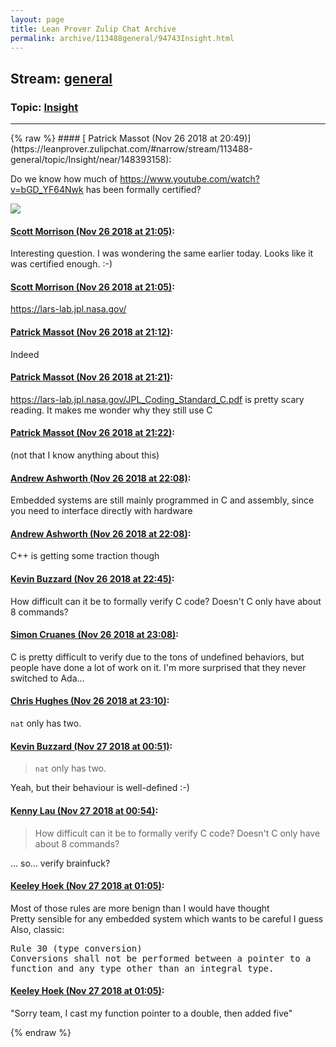 ```yaml
---
layout: page
title: Lean Prover Zulip Chat Archive 
permalink: archive/113488general/94743Insight.html
---
```


## Stream: [general](https://leanprover-community.github.io/archive/113488general/index.html)
### Topic: [Insight](https://leanprover-community.github.io/archive/113488general/94743Insight.html)

---

<base href="https://leanprover.zulipchat.com">
{% raw %}
#### [ Patrick Massot (Nov 26 2018 at 20:49)](https://leanprover.zulipchat.com/#narrow/stream/113488-general/topic/Insight/near/148393158):
<p>Do we know how much of <a href="https://www.youtube.com/watch?v=bGD_YF64Nwk" target="_blank" title="https://www.youtube.com/watch?v=bGD_YF64Nwk">https://www.youtube.com/watch?v=bGD_YF64Nwk</a> has been formally certified?</p>
<div class="youtube-video message_inline_image"><a data-id="bGD_YF64Nwk" href="https://www.youtube.com/watch?v=bGD_YF64Nwk" target="_blank" title="https://www.youtube.com/watch?v=bGD_YF64Nwk"><img src="https://i.ytimg.com/vi/bGD_YF64Nwk/default.jpg"></a></div>

#### [ Scott Morrison (Nov 26 2018 at 21:05)](https://leanprover.zulipchat.com/#narrow/stream/113488-general/topic/Insight/near/148394235):
<p>Interesting question. I was wondering the same earlier today. Looks like it was certified enough. :-)</p>

#### [ Scott Morrison (Nov 26 2018 at 21:05)](https://leanprover.zulipchat.com/#narrow/stream/113488-general/topic/Insight/near/148394259):
<p><a href="https://lars-lab.jpl.nasa.gov/" target="_blank" title="https://lars-lab.jpl.nasa.gov/">https://lars-lab.jpl.nasa.gov/</a></p>

#### [ Patrick Massot (Nov 26 2018 at 21:12)](https://leanprover.zulipchat.com/#narrow/stream/113488-general/topic/Insight/near/148394845):
<p>Indeed</p>

#### [ Patrick Massot (Nov 26 2018 at 21:21)](https://leanprover.zulipchat.com/#narrow/stream/113488-general/topic/Insight/near/148395406):
<p><a href="https://lars-lab.jpl.nasa.gov/JPL_Coding_Standard_C.pdf" target="_blank" title="https://lars-lab.jpl.nasa.gov/JPL_Coding_Standard_C.pdf">https://lars-lab.jpl.nasa.gov/JPL_Coding_Standard_C.pdf</a> is pretty scary reading. It makes me wonder why they still use C</p>

#### [ Patrick Massot (Nov 26 2018 at 21:22)](https://leanprover.zulipchat.com/#narrow/stream/113488-general/topic/Insight/near/148395488):
<p>(not that  I know anything about this)</p>

#### [ Andrew Ashworth (Nov 26 2018 at 22:08)](https://leanprover.zulipchat.com/#narrow/stream/113488-general/topic/Insight/near/148398421):
<p>Embedded systems are still mainly programmed in C and assembly, since you need to interface directly with hardware</p>

#### [ Andrew Ashworth (Nov 26 2018 at 22:08)](https://leanprover.zulipchat.com/#narrow/stream/113488-general/topic/Insight/near/148398437):
<p>C++ is getting some traction though</p>

#### [ Kevin Buzzard (Nov 26 2018 at 22:45)](https://leanprover.zulipchat.com/#narrow/stream/113488-general/topic/Insight/near/148400439):
<p>How difficult can it be to formally verify C code? Doesn't C only have about 8 commands?</p>

#### [ Simon Cruanes (Nov 26 2018 at 23:08)](https://leanprover.zulipchat.com/#narrow/stream/113488-general/topic/Insight/near/148402018):
<p>C is pretty difficult to verify due to the tons of undefined behaviors, but people have done a lot of work on it. I'm more surprised that they never switched to Ada…</p>

#### [ Chris Hughes (Nov 26 2018 at 23:10)](https://leanprover.zulipchat.com/#narrow/stream/113488-general/topic/Insight/near/148402097):
<p><code>nat</code> only has two.</p>

#### [ Kevin Buzzard (Nov 27 2018 at 00:51)](https://leanprover.zulipchat.com/#narrow/stream/113488-general/topic/Insight/near/148408016):
<blockquote>
<p><code>nat</code> only has two.</p>
</blockquote>
<p>Yeah, but their behaviour is well-defined :-)</p>

#### [ Kenny Lau (Nov 27 2018 at 00:54)](https://leanprover.zulipchat.com/#narrow/stream/113488-general/topic/Insight/near/148408161):
<blockquote>
<p>How difficult can it be to formally verify C code? Doesn't C only have about 8 commands?</p>
</blockquote>
<p>... so... verify brainfuck?</p>

#### [ Keeley Hoek (Nov 27 2018 at 01:05)](https://leanprover.zulipchat.com/#narrow/stream/113488-general/topic/Insight/near/148408641):
<p>Most of those rules are more benign than I would have thought<br>
Pretty sensible for any embedded system which wants to be careful I guess<br>
Also, classic:</p>
<div class="codehilite"><pre><span></span>Rule 30 (type conversion)
Conversions shall not be performed between a pointer to a
function and any type other than an integral type.
</pre></div>

#### [ Keeley Hoek (Nov 27 2018 at 01:05)](https://leanprover.zulipchat.com/#narrow/stream/113488-general/topic/Insight/near/148408657):
<p>"Sorry team, I cast my function pointer to a double, then added five"</p>


{% endraw %}

